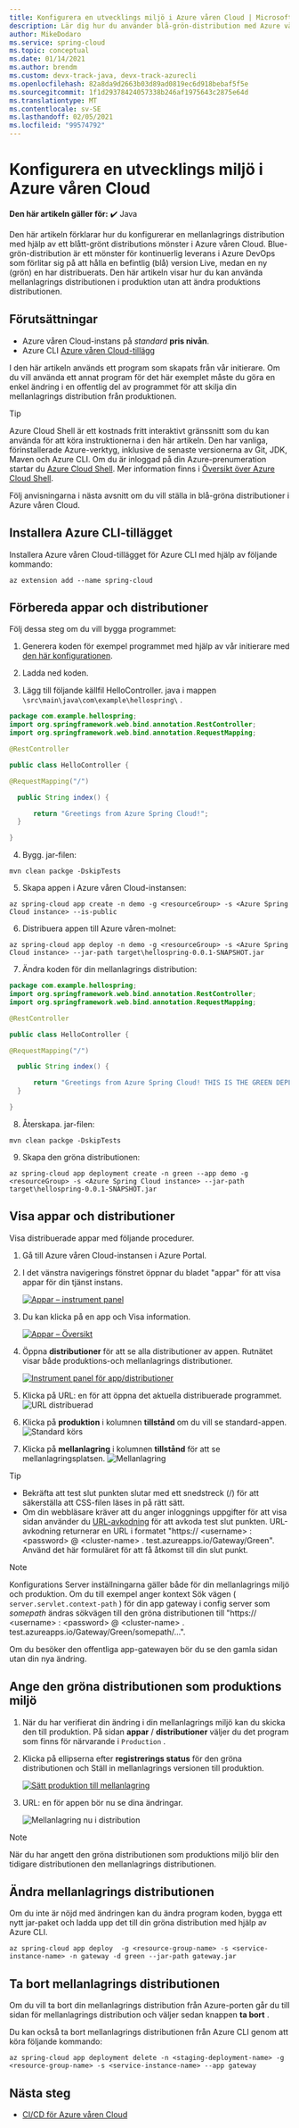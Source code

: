 ```yaml
---
title: Konfigurera en utvecklings miljö i Azure våren Cloud | Microsoft Docs
description: Lär dig hur du använder blå-grön-distribution med Azure våren Cloud
author: MikeDodaro
ms.service: spring-cloud
ms.topic: conceptual
ms.date: 01/14/2021
ms.author: brendm
ms.custom: devx-track-java, devx-track-azurecli
ms.openlocfilehash: 82a8da9d2663b03d89ad0819ec6d918bebaf5f5e
ms.sourcegitcommit: 1f1d29378424057338b246af1975643c2875e64d
ms.translationtype: MT
ms.contentlocale: sv-SE
ms.lasthandoff: 02/05/2021
ms.locfileid: "99574792"
---
```

# <a name="set-up-a-staging-environment-in-azure-spring-cloud"></a>Konfigurera en utvecklings miljö i Azure våren Cloud

**Den här artikeln gäller för:** ✔️ Java

Den här artikeln förklarar hur du konfigurerar en mellanlagrings distribution med hjälp av ett blått-grönt distributions mönster i Azure våren Cloud. Blue-grön-distribution är ett mönster för kontinuerlig leverans i Azure DevOps som förlitar sig på att hålla en befintlig (blå) version Live, medan en ny (grön) en har distribuerats. Den här artikeln visar hur du kan använda mellanlagrings distributionen i produktion utan att ändra produktions distributionen.

## <a name="prerequisites"></a>Förutsättningar

* Azure våren Cloud-instans på *standard* **pris nivån**.
* Azure CLI [Azure våren Cloud-tillägg](https://docs.microsoft.com/cli/azure/azure-cli-extensions-overview)

I den här artikeln används ett program som skapats från vår initierare. Om du vill använda ett annat program för det här exemplet måste du göra en enkel ändring i en offentlig del av programmet för att skilja din mellanlagrings distribution från produktionen.

>[!TIP]
> Azure Cloud Shell är ett kostnads fritt interaktivt gränssnitt som du kan använda för att köra instruktionerna i den här artikeln.  Den har vanliga, förinstallerade Azure-verktyg, inklusive de senaste versionerna av Git, JDK, Maven och Azure CLI. Om du är inloggad på din Azure-prenumeration startar du [Azure Cloud Shell](https://shell.azure.com).  Mer information finns i [Översikt över Azure Cloud Shell](../cloud-shell/overview.md).

Följ anvisningarna i nästa avsnitt om du vill ställa in blå-gröna distributioner i Azure våren Cloud.

## <a name="install-the-azure-cli-extension"></a>Installera Azure CLI-tillägget

Installera Azure våren Cloud-tillägget för Azure CLI med hjälp av följande kommando:

```azurecli
az extension add --name spring-cloud
```
## <a name="prepare-app-and-deployments"></a>Förbereda appar och distributioner
Följ dessa steg om du vill bygga programmet:
1. Generera koden för exempel programmet med hjälp av vår initierare med [den här konfigurationen](https://start.spring.io/#!type=maven-project&language=java&platformVersion=2.3.4.RELEASE&packaging=jar&jvmVersion=1.8&groupId=com.example&artifactId=hellospring&name=hellospring&description=Demo%20project%20for%20Spring%20Boot&packageName=com.example.hellospring&dependencies=web,cloud-eureka,actuator,cloud-starter-sleuth,cloud-starter-zipkin,cloud-config-client).

2. Ladda ned koden.
3. Lägg till följande källfil HelloController. java i mappen `\src\main\java\com\example\hellospring\` .
```java
package com.example.hellospring; 
import org.springframework.web.bind.annotation.RestController; 
import org.springframework.web.bind.annotation.RequestMapping; 

@RestController 

public class HelloController { 

@RequestMapping("/") 

  public String index() { 

      return "Greetings from Azure Spring Cloud!"; 
  } 

} 
```
4. Bygg. jar-filen:
```azurecli
mvn clean packge -DskipTests
```
5. Skapa appen i Azure våren Cloud-instansen:
```azurecli
az spring-cloud app create -n demo -g <resourceGroup> -s <Azure Spring Cloud instance> --is-public
```
6. Distribuera appen till Azure våren-molnet:
```azurecli
az spring-cloud app deploy -n demo -g <resourceGroup> -s <Azure Spring Cloud instance> --jar-path target\hellospring-0.0.1-SNAPSHOT.jar
```
7. Ändra koden för din mellanlagrings distribution:
```java
package com.example.hellospring; 
import org.springframework.web.bind.annotation.RestController; 
import org.springframework.web.bind.annotation.RequestMapping; 

@RestController 

public class HelloController { 

@RequestMapping("/") 

  public String index() { 

      return "Greetings from Azure Spring Cloud! THIS IS THE GREEN DEPLOYMENT"; 
  } 

} 
```
8. Återskapa. jar-filen:
```azurecli
mvn clean packge -DskipTests
```
9. Skapa den gröna distributionen: 
```azurecli
az spring-cloud app deployment create -n green --app demo -g <resourceGroup> -s <Azure Spring Cloud instance> --jar-path target\hellospring-0.0.1-SNAPSHOT.jar 
```

## <a name="view-apps-and-deployments"></a>Visa appar och distributioner

Visa distribuerade appar med följande procedurer.

1. Gå till Azure våren Cloud-instansen i Azure Portal.

1. I det vänstra navigerings fönstret öppnar du bladet "appar" för att visa appar för din tjänst instans.

    [![Appar – instrument panel](media/spring-cloud-blue-green-staging/app-dashboard.png)](media/spring-cloud-blue-green-staging/app-dashboard.png)

1. Du kan klicka på en app och Visa information.

    [![Appar – Översikt](media/spring-cloud-blue-green-staging/app-overview.png)](media/spring-cloud-blue-green-staging/app-overview.png)

1. Öppna **distributioner** för att se alla distributioner av appen. Rutnätet visar både produktions-och mellanlagrings distributioner.

    [![Instrument panel för app/distributioner](media/spring-cloud-blue-green-staging/deployments-dashboard.png)](media/spring-cloud-blue-green-staging/deployments-dashboard.png)

1. Klicka på URL: en för att öppna det aktuella distribuerade programmet.
    ![URL distribuerad](media/spring-cloud-blue-green-staging/running-blue-app.png)
1. Klicka på **produktion** i kolumnen **tillstånd** om du vill se standard-appen.
    ![Standard körs](media/spring-cloud-blue-green-staging/running-default-app.png)
1. Klicka på **mellanlagring** i kolumnen **tillstånd** för att se mellanlagringsplatsen.
    ![Mellanlagring](media/spring-cloud-blue-green-staging/running-staging-app.png)

>[!TIP]
> * Bekräfta att test slut punkten slutar med ett snedstreck (/) för att säkerställa att CSS-filen läses in på rätt sätt.  
> * Om din webbläsare kräver att du anger inloggnings uppgifter för att visa sidan använder du [URL-avkodning](https://www.urldecoder.org/) för att avkoda test slut punkten. URL-avkodning returnerar en URL i formatet "https:// \<username> : \<password> @ \<cluster-name> . test.azureapps.io/Gateway/Green".  Använd det här formuläret för att få åtkomst till din slut punkt.

>[!NOTE]    
> Konfigurations Server inställningarna gäller både för din mellanlagrings miljö och produktion. Om du till exempel anger kontext Sök vägen ( `server.servlet.context-path` ) för din app gateway i config server som *somepath* ändras sökvägen till den gröna distributionen till "https:// \<username> : \<password> @ \<cluster-name> . test.azureapps.io/Gateway/Green/somepath/...".
 
 Om du besöker den offentliga app-gatewayen bör du se den gamla sidan utan din nya ändring.

## <a name="set-the-green-deployment-as-the-production-environment"></a>Ange den gröna distributionen som produktions miljö

1. När du har verifierat din ändring i din mellanlagrings miljö kan du skicka den till produktion. På sidan **appar** / **distributioner** väljer du det program som finns för närvarande i `Production` .

1. Klicka på ellipserna efter **registrerings status** för den gröna distributionen och Ställ in mellanlagrings versionen till produktion. 

   [![Sätt produktion till mellanlagring](media/spring-cloud-blue-green-staging/set-staging-deployment.png)](media/spring-cloud-blue-green-staging/set-staging-deployment.png)

1. URL: en för appen bör nu se dina ändringar.

   ![Mellanlagring nu i distribution](media/spring-cloud-blue-green-staging/new-production-deployment.png)

>[!NOTE]
> När du har angett den gröna distributionen som produktions miljö blir den tidigare distributionen den mellanlagrings distributionen.

## <a name="modify-the-staging-deployment"></a>Ändra mellanlagrings distributionen

Om du inte är nöjd med ändringen kan du ändra program koden, bygga ett nytt jar-paket och ladda upp det till din gröna distribution med hjälp av Azure CLI.

```azurecli
az spring-cloud app deploy  -g <resource-group-name> -s <service-instance-name> -n gateway -d green --jar-path gateway.jar
```

## <a name="delete-the-staging-deployment"></a>Ta bort mellanlagrings distributionen

Om du vill ta bort din mellanlagrings distribution från Azure-porten går du till sidan för mellanlagrings distribution och väljer sedan knappen **ta bort** .

Du kan också ta bort mellanlagrings distributionen från Azure CLI genom att köra följande kommando:

```azurecli
az spring-cloud app deployment delete -n <staging-deployment-name> -g <resource-group-name> -s <service-instance-name> --app gateway
```

## <a name="next-steps"></a>Nästa steg

* [CI/CD för Azure våren Cloud](https://review.docs.microsoft.com/azure/spring-cloud/spring-cloud-howto-cicd?branch=pr-en-us-142929&pivots=programming-language-java)
